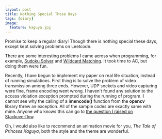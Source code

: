 ```yaml
---
layout: post
title: Nothing Special These Days
tags: [diary]
image:
  feature: kaguya.jpg
---
```


Promise to keep a regular diary! Though there is nothing special these days, except kept solving problems on Leetcode.

There are some interesting problems I came across when programming, for example, [Sudoku Solver](https://leetcode.com/problems/sudoku-solver/) and [Wildcard Matching](https://leetcode.com/problems/wildcard-matching/?tab=Description). It took time to AC, but doing them were fun.

Recently, I have begun to implement my paper on real life situation, instead of running simulations. First thing is to solve the problem of video transmission among three ends. However, UDP sockets and video capturing were fine, frame encoding went wrong. I haven't found any solution to the access violation exception prompted during the running of program. I cannot see why the calling of a **imencode()** function from the **opencv** library threw an exception. All of the sample codes are exactly same with mine. Anyone who knows this can go to [the question I raised on Stackoverflow](http://stackoverflow.com/questions/42547099/access-violation-reading-location-when-using-imencode).

Oh, I would also like to recommend an animation movie for you, *The Tale of Princess Kaguya*, both the style and the theme are wonderful.
